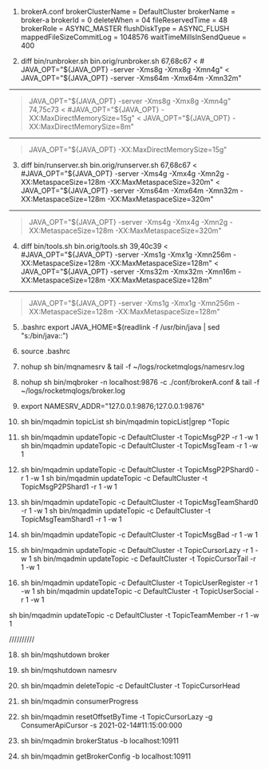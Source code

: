 1. brokerA.conf
brokerClusterName = DefaultCluster
brokerName = broker-a
brokerId = 0
deleteWhen = 04
fileReservedTime = 48
brokerRole = ASYNC_MASTER
flushDiskType = ASYNC_FLUSH
mappedFileSizeCommitLog = 1048576
waitTimeMillsInSendQueue = 400

2. diff bin/runbroker.sh bin.orig/runbroker.sh
67,68c67
< # JAVA_OPT="${JAVA_OPT} -server -Xms8g -Xmx8g -Xmn4g"
< JAVA_OPT="${JAVA_OPT} -server -Xms64m -Xmx64m -Xmn32m"
---
> JAVA_OPT="${JAVA_OPT} -server -Xms8g -Xmx8g -Xmn4g"
74,75c73
< #JAVA_OPT="${JAVA_OPT} -XX:MaxDirectMemorySize=15g"
< JAVA_OPT="${JAVA_OPT} -XX:MaxDirectMemorySize=8m"
---
> JAVA_OPT="${JAVA_OPT} -XX:MaxDirectMemorySize=15g"

3. diff bin/runserver.sh bin.orig/runserver.sh
67,68c67
< #JAVA_OPT="${JAVA_OPT} -server -Xms4g -Xmx4g -Xmn2g -XX:MetaspaceSize=128m -XX:MaxMetaspaceSize=320m"
< JAVA_OPT="${JAVA_OPT} -server -Xms64m -Xmx64m -Xmn32m -XX:MetaspaceSize=128m -XX:MaxMetaspaceSize=320m"
---
> JAVA_OPT="${JAVA_OPT} -server -Xms4g -Xmx4g -Xmn2g -XX:MetaspaceSize=128m -XX:MaxMetaspaceSize=320m"

4. diff bin/tools.sh bin.orig/tools.sh
39,40c39
< #JAVA_OPT="${JAVA_OPT} -server -Xms1g -Xmx1g -Xmn256m -XX:MetaspaceSize=128m -XX:MaxMetaspaceSize=128m"
< JAVA_OPT="${JAVA_OPT} -server -Xms32m -Xmx32m -Xmn16m -XX:MetaspaceSize=128m -XX:MaxMetaspaceSize=128m"
---
> JAVA_OPT="${JAVA_OPT} -server -Xms1g -Xmx1g -Xmn256m -XX:MetaspaceSize=128m -XX:MaxMetaspaceSize=128m"


5. .bashrc
export JAVA_HOME=$(readlink -f /usr/bin/java | sed "s:/bin/java::")

6. source .bashrc

7. nohup sh bin/mqnamesrv &
tail -f ~/logs/rocketmqlogs/namesrv.log

8. nohup sh bin/mqbroker -n localhost:9876  -c ./conf/brokerA.conf &
tail -f ~/logs/rocketmqlogs/broker.log


9. export NAMESRV_ADDR="127.0.0.1:9876;127.0.0.1:9876"

10. sh bin/mqadmin topicList
    sh bin/mqadmin topicList|grep ^Topic



11. sh bin/mqadmin updateTopic -c DefaultCluster -t TopicMsgP2P -r 1 -w 1
    sh bin/mqadmin updateTopic -c DefaultCluster -t TopicMsgTeam -r 1 -w 1

13. sh bin/mqadmin updateTopic -c DefaultCluster -t TopicMsgP2PShard0 -r 1 -w 1
    sh bin/mqadmin updateTopic -c DefaultCluster -t TopicMsgP2PShard1 -r 1 -w 1

14. sh bin/mqadmin updateTopic -c DefaultCluster -t TopicMsgTeamShard0 -r 1 -w 1
    sh bin/mqadmin updateTopic -c DefaultCluster -t TopicMsgTeamShard1 -r 1 -w 1

15. sh bin/mqadmin updateTopic -c DefaultCluster -t TopicMsgBad -r 1 -w 1

16. sh bin/mqadmin updateTopic -c DefaultCluster -t TopicCursorLazy -r 1 -w 1
    sh bin/mqadmin updateTopic -c DefaultCluster -t TopicCursorTail -r 1 -w 1

17. sh bin/mqadmin updateTopic -c DefaultCluster -t TopicUserRegister -r 1 -w 1
    sh bin/mqadmin updateTopic -c DefaultCluster -t TopicUserSocial -r 1 -w 1

sh bin/mqadmin updateTopic -c DefaultCluster -t TopicTeamMember -r 1 -w 1





//////////

18. sh bin/mqshutdown broker

19. sh bin/mqshutdown namesrv

20. sh bin/mqadmin deleteTopic -c DefaultCluster -t TopicCursorHead

21. sh bin/mqadmin consumerProgress

22. sh bin/mqadmin resetOffsetByTime  -t TopicCursorLazy -g ConsumerApiCursor -s 2021-02-14#11:15:00:000

23. sh bin/mqadmin brokerStatus -b localhost:10911

24. sh bin/mqadmin getBrokerConfig -b localhost:10911









